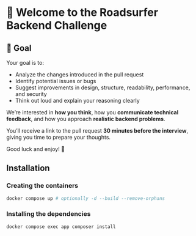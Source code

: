 # 👋 Welcome to the Roadsurfer Backend Challenge

## 🎯 Goal
Your goal is to:
- Analyze the changes introduced in the pull request
- Identify potential issues or bugs
- Suggest improvements in design, structure, readability, performance, and security
- Think out loud and explain your reasoning clearly

We’re interested in **how you think**, how you **communicate technical feedback**, and how you approach **realistic backend problems**.

You’ll receive a link to the pull request **30 minutes before the interview**, giving you time to prepare your thoughts.

Good luck and enjoy! 🚐

## Installation

### Creating the containers

```bash
docker compose up # optionally -d --build --remove-orphans
```

### Installing the dependencies

```bash
docker compose exec app composer install
```
